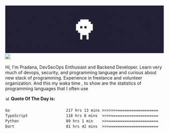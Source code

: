 ![banner](.github/banner.gif)
<img src="https://user-images.githubusercontent.com/73097560/115834477-dbab4500-a447-11eb-908a-139a6edaec5c.gif"></p>

Hi, I'm Pradana, DevSecOps Enthusiast and Backend Developer. Learn very much of devops, security, and programming language and curious about new stack of programming. Experience in freelance and volunteer organization. And this my waka time , to show are the statistics of programming languages that I often use

📊 **Quote Of The Day is:**
<!--START_SECTION:waka-->

```txt
Go                         217 hrs 13 mins >>>>>>>==================   29.89 %
TypeScript                 118 hrs 8 mins  >>>>=====================   16.26 %
Python                     89 hrs 1 min    >>>======================   12.25 %
Dart                       81 hrs 42 mins  >>>======================   11.24 %
```

<!--END_SECTION:waka-->
